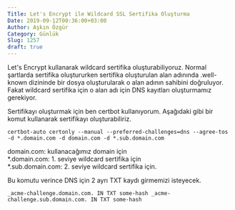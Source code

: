 ```yaml
---
Title: Let's Encrypt ile Wildcard SSL Sertifika Oluşturma
Date: 2019-09-12T00:36:00+03:00
Author: Aşkın Özgür
Category: Günlük
Slug: 1257
draft: true
---
```


Let's Encrypt kullanarak wildcard sertifika oluşturabiliyoruz. Normal şartlarda sertifika oluştururken sertifika oluşturulan alan adınında .well-known dizininde bir dosya oluşturularak o alan adının sahibini doğruluyor. Fakat wildcard sertifika için o alan adı için DNS kayıtları oluşturmamız gerekiyor.

Sertifikayı oluşturmak için ben certbot kullanıyorum. Aşağıdaki gibi bir komut kullanarak sertifikayı oluşturabiliriz.

`certbot-auto certonly --manual --preferred-challenges=dns --agree-tos -d *.domain.com -d domain.com -d *.sub.domain.com`

domain.com: kullanacağımız domain için  
\*.domain.com: 1. seviye wildcard sertifika için  
\*.sub.domain.com: 2. seviye wildcard sertifika için.

Bu komutu verince DNS için 2 ayrı TXT kaydı girmemizi isteyecek.

`_acme-challenge.domain.com. IN TXT some-hash _acme-challenge.sub.domain.com. IN TXT some-hash`
